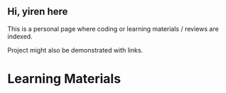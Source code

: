 ## Hi, yiren here

This is a personal page where coding or learning materials / reviews are indexed.

Project might also be demonstrated with links.

# Learning Materials
